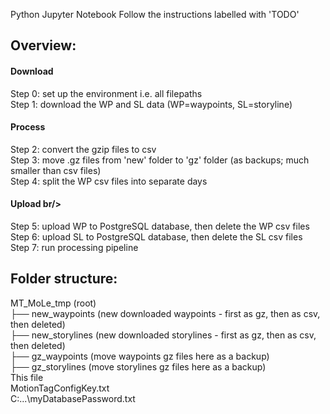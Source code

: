 Python Jupyter Notebook
Follow the instructions labelled with 'TODO'

## Overview:

#### Download <br/>
Step 0: set up the environment i.e. all filepaths <br/>
Step 1: download the WP and SL data (WP=waypoints, SL=storyline)

#### Process  <br/>
Step 2: convert the gzip files to csv                                       <br/>
Step 3: move .gz files from 'new' folder to 'gz' folder (as backups; much smaller than csv files) <br/>
Step 4: split the WP csv files into separate days                           <br/>

#### Upload br/>
Step 5: upload WP to PostgreSQL database, then delete the WP csv files     <br/>
Step 6: upload SL to PostgreSQL database, then delete the SL csv files     <br/>
Step 7: run processing pipeline                                            <br/>

## Folder structure:

MT_MoLe_tmp (root)       <br/>
├── new_waypoints         (new downloaded waypoints - first as gz, then as csv, then deleted) <br/>
├── new_storylines        (new downloaded storylines - first as gz, then as csv,  then deleted) <br/>
├── gz_waypoints          (move waypoints gz files here as a backup) <br/>
├── gz_storylines         (move storylines gz files here as a backup) <br/>
This file <br/>
MotionTagConfigKey.txt <br/>
C:\...\myDatabasePassword.txt
